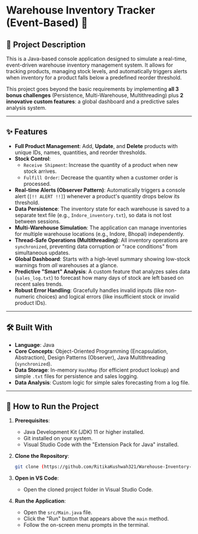 # Warehouse Inventory Tracker (Event-Based) 🚀

## 📝 Project Description

This is a Java-based console application designed to simulate a real-time, event-driven warehouse inventory management system. It allows for tracking products, managing stock levels, and automatically triggers alerts when inventory for a product falls below a predefined reorder threshold.

This project goes beyond the basic requirements by implementing **all 3 bonus challenges** (Persistence, Multi-Warehouse, Multithreading) plus **2 innovative custom features**: a global dashboard and a predictive sales analysis system.

---

## ✨ Features

* **Full Product Management**: Add, **Update**, and **Delete** products with unique IDs, names, quantities, and reorder thresholds.
* **Stock Control**:
    * `Receive Shipment`: Increase the quantity of a product when new stock arrives.
    * `Fulfill Order`: Decrease the quantity when a customer order is processed.
* **Real-time Alerts (Observer Pattern)**: Automatically triggers a console alert (`[!! ALERT !!]`) whenever a product's quantity drops below its threshold.
* **Data Persistence**: The inventory state for each warehouse is saved to a separate text file (e.g., `Indore_inventory.txt`), so data is not lost between sessions.
* **Multi-Warehouse Simulation**: The application can manage inventories for multiple warehouse locations (e.g., Indore, Bhopal) independently.
* **Thread-Safe Operations (Multithreading)**: All inventory operations are `synchronized`, preventing data corruption or "race conditions" from simultaneous updates.
* **Global Dashboard**: Starts with a high-level summary showing low-stock warnings from *all* warehouses at a glance.
* **Predictive "Smart" Analysis**: A custom feature that analyzes sales data (`sales_log.txt`) to forecast how many days of stock are left based on recent sales trends.
* **Robust Error Handling**: Gracefully handles invalid inputs (like non-numeric choices) and logical errors (like insufficient stock or invalid product IDs).

---

## 🛠️ Built With

* **Language**: Java
* **Core Concepts**: Object-Oriented Programming (Encapsulation, Abstraction), Design Patterns (Observer), Java Multithreading (`synchronized`).
* **Data Storage**: In-memory `HashMap` (for efficient product lookup) and simple `.txt` files for persistence and sales logging.
* **Data Analysis**: Custom logic for simple sales forecasting from a log file.

---

## 🚀 How to Run the Project

1.  **Prerequisites**:
    * Java Development Kit (JDK) 11 or higher installed.
    * Git installed on your system.
    * Visual Studio Code with the "Extension Pack for Java" installed.

2.  **Clone the Repository**:
    ```bash
    git clone (https://github.com/RitikaKushwah321/Warehouse-Inventory-Tracker.git)
    ```

3.  **Open in VS Code**:
    * Open the cloned project folder in Visual Studio Code.

4.  **Run the Application**:
    * Open the `src/Main.java` file.
    * Click the "Run" button that appears above the `main` method.
    * Follow the on-screen menu prompts in the terminal.